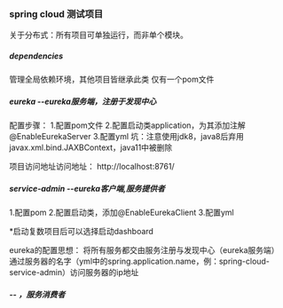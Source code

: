 ### spring cloud 测试项目
关于分布式：所有项目可单独运行，而非单个模块。

##### dependencies 
管理全局依赖环境，其他项目皆继承此类
仅有一个pom文件

##### eureka        --eureka服务端，注册于发现中心

配置步骤：
1.配置pom文件
2.配置启动类application，为其添加注解@EnableEurekaServer
3.配置yml
坑：注意使用jdk8，java8后弃用javax.xml.bind.JAXBContext，java11中被删除

项目访问地址访问地址：   http://localhost:8761/


##### service-admin        --eureka客户端,服务提供者
1.配置pom
2.配置启动类，添加@EnableEurekaClient
3.配置yml

*启动复数项目后可以选择启动dashboard

eureka的配置思想：
将所有服务都交由服务注册与发现中心（eureka服务端）
通过服务器的名字（yml中的spring.application.name，例：spring-cloud-service-admin）访问服务器的ip地址

#####       -- ，服务消费者